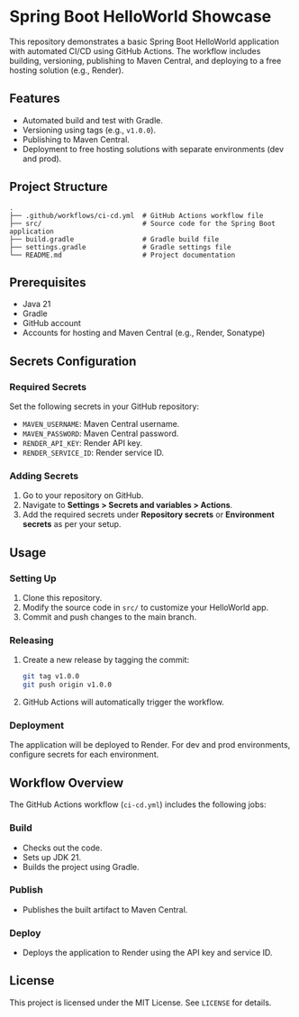 # Spring Boot HelloWorld Showcase

This repository demonstrates a basic Spring Boot HelloWorld application with automated CI/CD using GitHub Actions. The workflow includes building, versioning, publishing to Maven Central, and deploying to a free hosting solution (e.g., Render).

## Features
- Automated build and test with Gradle.
- Versioning using tags (e.g., `v1.0.0`).
- Publishing to Maven Central.
- Deployment to free hosting solutions with separate environments (dev and prod).

## Project Structure
```
.
├── .github/workflows/ci-cd.yml  # GitHub Actions workflow file
├── src/                         # Source code for the Spring Boot application
├── build.gradle                 # Gradle build file
├── settings.gradle              # Gradle settings file
└── README.md                    # Project documentation
```

## Prerequisites
- Java 21
- Gradle
- GitHub account
- Accounts for hosting and Maven Central (e.g., Render, Sonatype)

## Secrets Configuration

### Required Secrets
Set the following secrets in your GitHub repository:
- `MAVEN_USERNAME`: Maven Central username.
- `MAVEN_PASSWORD`: Maven Central password.
- `RENDER_API_KEY`: Render API key.
- `RENDER_SERVICE_ID`: Render service ID.

### Adding Secrets
1. Go to your repository on GitHub.
2. Navigate to **Settings > Secrets and variables > Actions**.
3. Add the required secrets under **Repository secrets** or **Environment secrets** as per your setup.

## Usage

### Setting Up
1. Clone this repository.
2. Modify the source code in `src/` to customize your HelloWorld app.
3. Commit and push changes to the main branch.

### Releasing
1. Create a new release by tagging the commit:
   ```bash
   git tag v1.0.0
   git push origin v1.0.0
   ```
2. GitHub Actions will automatically trigger the workflow.

### Deployment
The application will be deployed to Render. For dev and prod environments, configure secrets for each environment.

## Workflow Overview
The GitHub Actions workflow (`ci-cd.yml`) includes the following jobs:

### Build
- Checks out the code.
- Sets up JDK 21.
- Builds the project using Gradle.

### Publish
- Publishes the built artifact to Maven Central.

### Deploy
- Deploys the application to Render using the API key and service ID.

## License
This project is licensed under the MIT License. See `LICENSE` for details.


